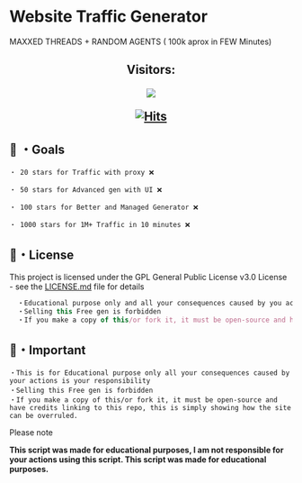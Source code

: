 # Website Traffic Generator

MAXXED THREADS + RANDOM AGENTS ( 100k aprox in FEW Minutes)

<h2 align="center">Visitors:
<p align="center">
<img src="https://profile-counter.glitch.me/RojanGamingYT/count.svg" />
</p>

[![Hits](https://hits.seeyoufarm.com/api/count/incr/badge.svg?url=https%3A%2F%2Fgithub.com%2FRojanGamingYT%2FRojanGamingYT&count_bg=%2379C83D&title_bg=%23555555&icon=v.svg&icon_color=%234ACCC8&title=Profile+Views&edge_flat=false)](https://rojansapkota.com.np)</h2>


## 🥅 ・Goals
```
・ 20 stars for Traffic with proxy ❌

・ 50 stars for Advanced gen with UI ❌

・ 100 stars for Better and Managed Generator ❌

・ 1000 stars for 1M+ Traffic in 10 minutes ❌
```

## 📄・License

This project is licensed under the GPL General Public License v3.0 License - see the [LICENSE.md](./LICENSE) file for details
```js
  ・Educational purpose only and all your consequences caused by you actions is your responsibility
  ・Selling this Free gen is forbidden
  ・If you make a copy of this/or fork it, it must be open-source and have credits linking to this repo
```

## 📄・Important
```
・This is for Educational purpose only all your consequences caused by your actions is your responsibility 
・Selling this Free gen is forbidden 
・If you make a copy of this/or fork it, it must be open-source and have credits linking to this repo, this is simply showing how the site can be overruled.
```


Please note

**This script was made for educational purposes, I am not responsible for your actions using this script. This script was made for educational purposes.**
